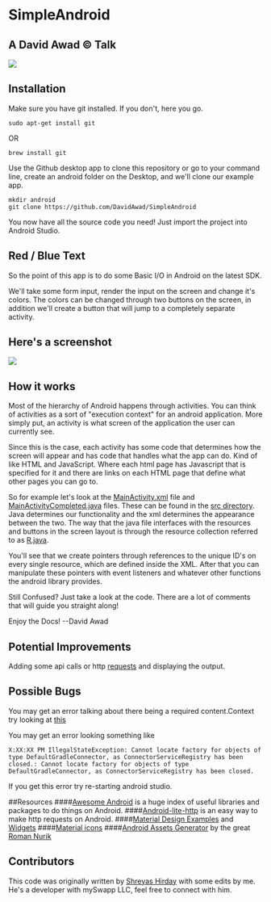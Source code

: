 # SimpleAndroid
## A David Awad &copy; Talk

![](https://github.com/DavidAwad/SimpleAndroid/blob/master/app/src/main/res/photos/landing.png)

## Installation
Make sure you have git installed. If you don't, here you go.
```
sudo apt-get install git
```
OR
```
brew install git
```

Use the Github desktop app to clone this repository or go to your command line, create an android folder on the Desktop, and we'll clone our example app.

```shell
mkdir android
git clone https://github.com/DavidAwad/SimpleAndroid
```

You now have all the source code you need! Just import the project into Android Studio.

## Red / Blue Text
So the point of this app is to do some Basic I/O in Android on the latest SDK.

We'll take some form input, render the input on the screen and change it's colors. The colors can be changed through two buttons on the screen, in addition we'll create a button that will jump to a completely separate activity.

## Here's a screenshot

![](https://github.com/DavidAwad/SimpleAndroid/blob/master/app/src/main/res/photos/blue.png)

## How it works

Most of the hierarchy of Android happens through activities. You can think of activities as a sort of "execution context" for an android application. More simply put, an activity is what screen of the application the user can currently see.

Since this is the case, each activity has some code that determines how the screen will appear and has code that handles what the app can do. Kind of like HTML and JavaScript. Where each html page has Javascript that is specified for it and there are links on each HTML page that define what other pages you can go to.

So for example let's look at the [MainActivity.xml](https://github.com/DavidAwad/SimpleAndroid/blob/master/app/src/main/res/layout/activity_main.xml) file and [MainActivityCompleted.java](https://github.com/DavidAwad/SimpleAndroid/blob/master/app/src/main/java/edu/rutgers/rumad/rumadworkshopone/completed/MainActivityCompleted.java) files. These can be found in the [src directory](https://github.com/DavidAwad/SimpleAndroid/tree/master/app/src/main). Java determines our functionality and the xml determines the appearance between the two. The way that the java file interfaces with the resources and buttons in the screen layout is through the resource collection referred to as [R.java](http://www.yugandroid.in/android-tutorials/r-java-file.html).

You'll see that we create pointers through references to the unique ID's on every single resource, which are defined inside the XML. After that you can manipulate these pointers with event listeners and whatever other functions the android library provides.

Still Confused?
Just take a look at the code. There are a lot of comments that will guide you straight along!

Enjoy the Docs! --David Awad

## Potential Improvements

Adding some api calls or http [requests](http://stackoverflow.com/questions/3505930/make-an-http-request-with-android) and displaying the output.

## Possible Bugs

You may get an error talking about there being a required content.Context try looking at [this](http://stackoverflow.com/questions/18509324/the-type-android-content-context-cannot-be-resolved-it-is-indirectly-referenced)


You may get an error looking something like

```android
X:XX:XX PM IllegalStateException: Cannot locate factory for objects of type DefaultGradleConnector, as ConnectorServiceRegistry has been closed.: Cannot locate factory for objects of type DefaultGradleConnector, as ConnectorServiceRegistry has been closed.
```
If you get this error try re-starting android studio.

##Resources
####[Awesome Android](https://github.com/snowdream/awesome-android#Framework) is a huge index of useful libraries and packages to do things on Android. 
####[Android-lite-http](https://github.com/litesuits/android-lite-http) is an easy way to make http requests on Android. 
####[Material Design Examples](https://github.com/navasmdc/MaterialDesignLibrary#flat-button) and [Widgets](https://github.com/keithellis/MaterialWidget)
####[Material icons](https://github.com/google/material-design-icons)
####[Android Assets Generator](https://github.com/romannurik) by the great [Roman Nurik](https://github.com/romannurik)

## Contributors

This code was originally written by [Shreyas Hirday](https://github.com/shreyashirday) with some edits by me. He's a developer with mySwapp LLC, feel free to connect with him.
